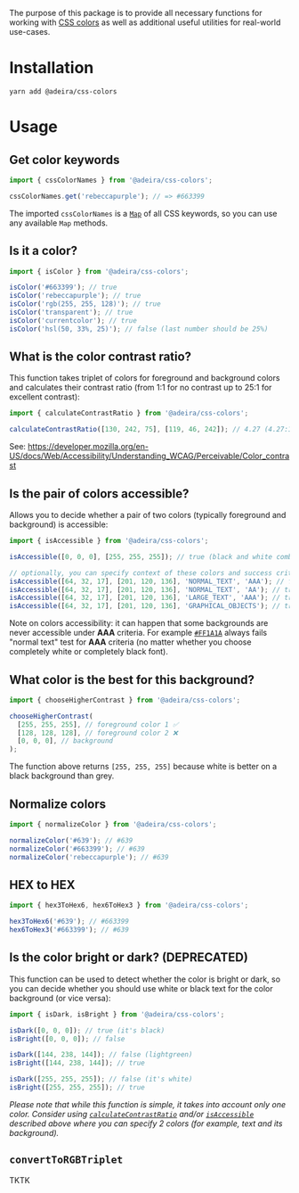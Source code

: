 The purpose of this package is to provide all necessary functions for working with [CSS colors](https://www.w3.org/TR/css-color-4/) as well as additional useful utilities for real-world use-cases.

# Installation

```
yarn add @adeira/css-colors
```

# Usage

## Get color keywords

```js
import { cssColorNames } from '@adeira/css-colors';

cssColorNames.get('rebeccapurple'); // => #663399
```

The imported `cssColorNames` is a [`Map`](https://developer.mozilla.org/en-US/docs/Web/JavaScript/Reference/Global_Objects/Map) of all CSS keywords, so you can use any available `Map` methods.

## Is it a color?

```js
import { isColor } from '@adeira/css-colors';

isColor('#663399'); // true
isColor('rebeccapurple'); // true
isColor('rgb(255, 255, 128)'); // true
isColor('transparent'); // true
isColor('currentcolor'); // true
isColor('hsl(50, 33%, 25)'); // false (last number should be 25%)
```

## What is the color contrast ratio?

This function takes triplet of colors for foreground and background colors and calculates their contrast ratio (from 1:1 for no contrast up to 25:1 for excellent contrast):

```js
import { calculateContrastRatio } from '@adeira/css-colors';

calculateContrastRatio([130, 242, 75], [119, 46, 242]); // 4.27 (4.27:1)
```

See: https://developer.mozilla.org/en-US/docs/Web/Accessibility/Understanding_WCAG/Perceivable/Color_contrast

## Is the pair of colors accessible?

Allows you to decide whether a pair of two colors (typically foreground and background) is accessible:

```js
import { isAccessible } from '@adeira/css-colors';

isAccessible([0, 0, 0], [255, 255, 255]); // true (black and white combo)

// optionally, you can specify context of these colors and success criteria for accessibility:
isAccessible([64, 32, 17], [201, 120, 136], 'NORMAL_TEXT', 'AAA'); // false
isAccessible([64, 32, 17], [201, 120, 136], 'NORMAL_TEXT', 'AA'); // true
isAccessible([64, 32, 17], [201, 120, 136], 'LARGE_TEXT', 'AAA'); // true
isAccessible([64, 32, 17], [201, 120, 136], 'GRAPHICAL_OBJECTS'); // true
```

Note on colors accessibility: it can happen that some backgrounds are never accessible under **AAA** criteria. For example [`#FF1A1A`](https://webaim.org/resources/contrastchecker/?fcolor=000000&bcolor=FF1A1A) always fails "normal text" test for **AAA** criteria (no matter whether you choose completely white or completely black font).

## What color is the best for this background?

```js
import { chooseHigherContrast } from '@adeira/css-colors';

chooseHigherContrast(
  [255, 255, 255], // foreground color 1 ✅
  [128, 128, 128], // foreground color 2 ❌
  [0, 0, 0], // background
);
```

The function above returns `[255, 255, 255]` because white is better on a black background than grey.

## Normalize colors

```js
import { normalizeColor } from '@adeira/css-colors';

normalizeColor('#639'); // #639
normalizeColor('#663399'); // #639
normalizeColor('rebeccapurple'); // #639
```

## HEX to HEX

```js
import { hex3ToHex6, hex6ToHex3 } from '@adeira/css-colors';

hex3ToHex6('#639'); // #663399
hex6ToHex3('#663399'); // #639
```

## Is the color bright or dark? (DEPRECATED)

This function can be used to detect whether the color is bright or dark, so you can decide whether you should use white or black text for the color background (or vice versa):

```js
import { isDark, isBright } from '@adeira/css-colors';

isDark([0, 0, 0]); // true (it's black)
isBright([0, 0, 0]); // false

isDark([144, 238, 144]); // false (lightgreen)
isBright([144, 238, 144]); // true

isDark([255, 255, 255]); // false (it's white)
isBright([255, 255, 255]); // true
```

_Please note that while this function is simple, it takes into account only one color. Consider using [`calculateContrastRatio`](#what-is-the-color-contrast-ratio) and/or [`isAccessible`](#is-the-pair-of-colors-accessible) described above where you can specify 2 colors (for example, text and its background)._

## `convertToRGBTriplet`

TKTK
